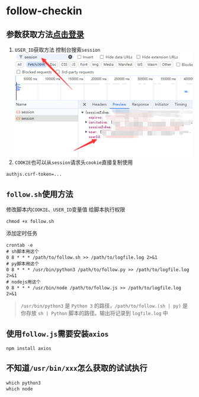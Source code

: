 # follow-checkin

## 参数获取方法[点击登录](https://app.follow.is/)
1. `USER_ID`获取方法 控制台搜索`session`
![alt text](image-1.png)
2. `COOKIE`也可以从`session`请求头`cookie`直接复制使用
```
authjs.csrf-token=...
```
## `follow.sh`使用方法
修改脚本内`COOKIE`、`USER_ID`变量值
给脚本执行权限
```
chmod +x follow.sh
```
添加定时任务
```
crontab -e
# sh脚本用这个
0 8 * * * /path/to/follow.sh >> /path/to/logfile.log 2>&1
# py脚本用这个
0 8 * * * /usr/bin/python3 /path/to/follow.py >> /path/to/logfile.log 2>&1
# nodejs用这个
0 8 * * * /usr/bin/node /path/to/follow.js >> /path/to/logfile.log 2>&1
```
> `/usr/bin/python3` 是 `Python 3` 的路径，`/path/to/follow.(sh | py)` 是你存放 `sh | Python` 脚本的路径。输出将记录到 `logfile.log` 中
## 使用`follow.js`需要安装`axios`
```
npm install axios
```
## 不知道`/usr/bin/xxx`怎么获取的试试执行
```
which python3
which node
```